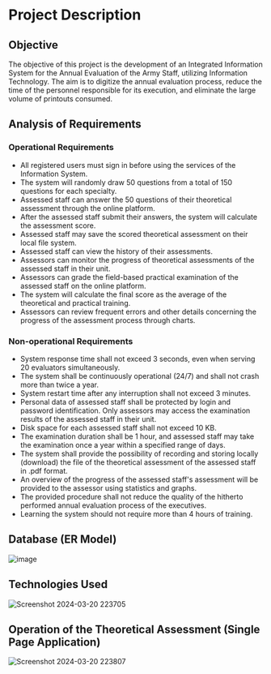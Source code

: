 # Project Description

## Objective
The objective of this project is the development of an Integrated Information System for the Annual Evaluation of the Army Staff, utilizing Information Technology. The aim is to digitize the annual evaluation process, reduce the time of the personnel responsible for its execution, and eliminate the large volume of printouts consumed.

## Analysis of Requirements

### Operational Requirements
- All registered users must sign in before using the services of the Information System.
- The system will randomly draw 50 questions from a total of 150 questions for each specialty.
- Assessed staff can answer the 50 questions of their theoretical assessment through the online platform.
- After the assessed staff submit their answers, the system will calculate the assessment score.
- Assessed staff may save the scored theoretical assessment on their local file system.
- Assessed staff can view the history of their assessments.
- Assessors can monitor the progress of theoretical assessments of the assessed staff in their unit.
- Assessors can grade the field-based practical examination of the assessed staff on the online platform.
- The system will calculate the final score as the average of the theoretical and practical training.
- Assessors can review frequent errors and other details concerning the progress of the assessment process through charts.

### Non-operational Requirements
- System response time shall not exceed 3 seconds, even when serving 20 evaluators simultaneously.
- The system shall be continuously operational (24/7) and shall not crash more than twice a year.
- System restart time after any interruption shall not exceed 3 minutes.
- Personal data of assessed staff shall be protected by login and password identification. Only assessors may access the examination results of the assessed staff in their unit.
- Disk space for each assessed staff shall not exceed 10 KB.
- The examination duration shall be 1 hour, and assessed staff may take the examination once a year within a specified range of days.
- The system shall provide the possibility of recording and storing locally (download) the file of the theoretical assessment of the assessed staff in .pdf format.
- An overview of the progress of the assessed staff's assessment will be provided to the assessor using statistics and graphs.
- The provided procedure shall not reduce the quality of the hitherto performed annual evaluation process of the executives.
- Learning the system should not require more than 4 hours of training.

## Database (ER Model)
![image](https://github.com/CodeNinjaTech/Java-Web-App-For-Military-Staff-Evaluation/assets/143879796/2cf1e6f3-4008-4256-b556-2d8dac322e38)

## Technologies Used
![Screenshot 2024-03-20 223705](https://github.com/CodeNinjaTech/Java-Web-App-For-Military-Staff-Evaluation/assets/143879796/64c101e9-d7b4-4890-982d-85bd77e5f5c7)

## Operation of the Theoretical Assessment (Single Page Application)
![Screenshot 2024-03-20 223807](https://github.com/CodeNinjaTech/Java-Web-App-For-Military-Staff-Evaluation/assets/143879796/6f0f0e8e-1770-4026-a047-92e6bdd080af)
